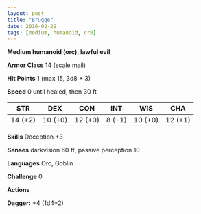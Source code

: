 ```yaml
---
layout: post
title: "Brugge"
date: 2016-02-29
tags: [medium, humanoid, cr0]
---
```


**Medium humanoid (orc), lawful evil**

**Armor Class** 14 (scale mail)

**Hit Points** 1 (max 15, 3d8 + 3)

**Speed** 0 until healed, then 30 ft

|   STR   |   DEX   |   CON   |   INT   |   WIS   |   CHA   |
|:-----:|:-----:|:-----:|:-----:|:-----:|:-----:|
| 14 (+2) | 10 (+0) | 12 (+0) | 8 (-1) | 10 (+0) | 12 (+1) |

**Skills** Deception +3

**Senses** darkvision 60 ft, passive perception 10

**Languages** Orc, Goblin

**Challenge** 0

**Actions** 

**Dagger:** +4 (1d4+2)